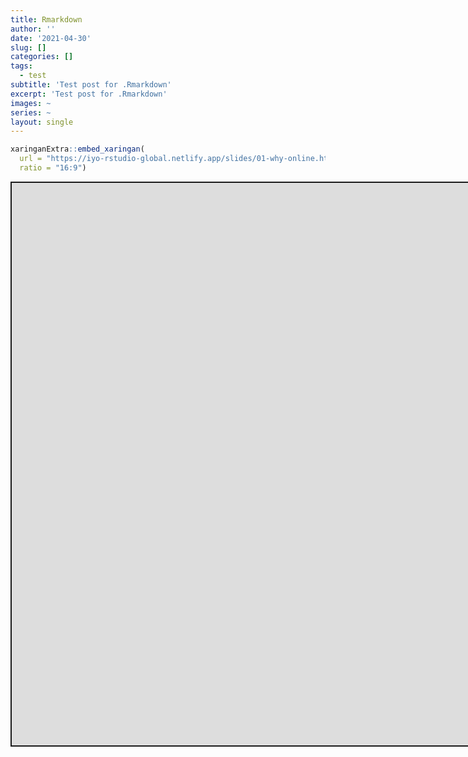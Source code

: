 ```yaml
---
title: Rmarkdown
author: ''
date: '2021-04-30'
slug: []
categories: []
tags:
  - test
subtitle: 'Test post for .Rmarkdown'
excerpt: 'Test post for .Rmarkdown'
images: ~
series: ~
layout: single
---
```


<script src="{{< blogdown/postref >}}index_files/fitvids/fitvids.min.js"></script>

``` r
xaringanExtra::embed_xaringan(
  url = "https://iyo-rstudio-global.netlify.app/slides/01-why-online.html", 
  ratio = "16:9")
```

<div class="shareagain" style="min-width:300px;margin:1em auto;">
<iframe src="https://iyo-rstudio-global.netlify.app/slides/01-why-online.html" width="1600" height="900" style="border:2px solid currentColor;" loading="lazy" allowfullscreen></iframe>
<script>fitvids('.shareagain', {players: 'iframe'});</script>
</div>
